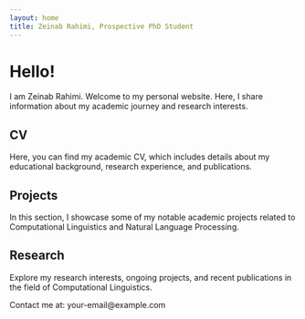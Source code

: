 ```yaml
---
layout: home
title: Zeinab Rahimi, Prospective PhD Student
---
```


# Hello!

I am Zeinab Rahimi.
Welcome to my personal website. Here, I share information about my academic journey and research interests.

## CV

Here, you can find my academic CV, which includes details about my educational background, research experience, and publications.

## Projects

In this section, I showcase some of my notable academic projects related to Computational Linguistics and Natural Language Processing.

## Research

Explore my research interests, ongoing projects, and recent publications in the field of Computational Linguistics.

<!-- Social media links with Font Awesome icons -->
<div class="social-links">
    <a href="https://github.com/zeinabrahiimi" target="_blank"><i class="fab fa-github"></i></a>
    <a href="https://www.linkedin.com/in/zeinab-rahimi" target="_blank"><i class="fab fa-linkedin"></i></a>
</div>

<footer>
    <p>Contact me at: your-email@example.com</p>
</footer>
